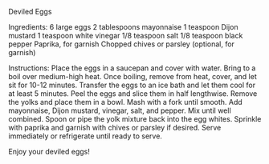 Deviled Eggs

Ingredients:
6 large eggs
2 tablespoons mayonnaise
1 teaspoon Dijon mustard
1 teaspoon white vinegar
1/8 teaspoon salt
1/8 teaspoon black pepper
Paprika, for garnish
Chopped chives or parsley (optional, for garnish)

Instructions:
Place the eggs in a saucepan and cover with water. Bring to a boil over medium-high heat.
Once boiling, remove from heat, cover, and let sit for 10-12 minutes.
Transfer the eggs to an ice bath and let them cool for at least 5 minutes.
Peel the eggs and slice them in half lengthwise.
Remove the yolks and place them in a bowl. Mash with a fork until smooth.
Add mayonnaise, Dijon mustard, vinegar, salt, and pepper. Mix until well combined.
Spoon or pipe the yolk mixture back into the egg whites.
Sprinkle with paprika and garnish with chives or parsley if desired.
Serve immediately or refrigerate until ready to serve.

Enjoy your deviled eggs!